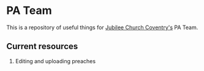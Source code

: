 PA Team
=======

This is a repository of useful things for [Jubilee Church Coventry's](http://jubileechurchcoventry.org/) PA Team.

Current resources
-----------------

1. Editing and uploading preaches